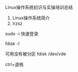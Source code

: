 Linux操作系统初识与实操培训总结

1. Linux操作系统简介
2. lrzsz



sudo -i 快速登录

fdisk -l

可用没有被分区  fdisk /dev/vde

ctrl+退格



